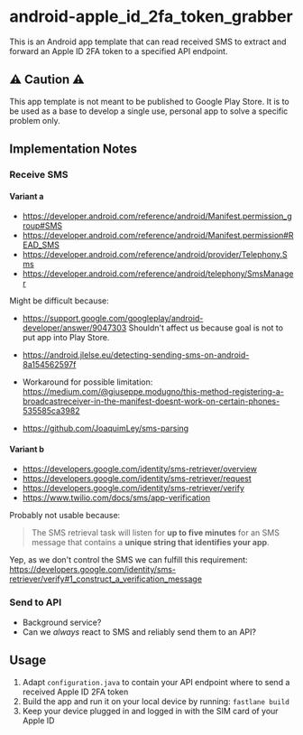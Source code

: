 # android-apple_id_2fa_token_grabber

This is an Android app template that can read received SMS to extract and forward an Apple ID 2FA token to a specified API endpoint.

## ⚠️ Caution ⚠️

This app template is not meant to be published to Google Play Store. It is to be used as a base to develop a single use, personal app to solve a specific problem only.

## Implementation Notes

### Receive SMS

#### Variant a

- https://developer.android.com/reference/android/Manifest.permission_group#SMS
- https://developer.android.com/reference/android/Manifest.permission#READ_SMS
- https://developer.android.com/reference/android/provider/Telephony.Sms
- https://developer.android.com/reference/android/telephony/SmsManager

Might be difficult because:
- https://support.google.com/googleplay/android-developer/answer/9047303
Shouldn't affect us because goal is not to put app into Play Store.

- https://android.jlelse.eu/detecting-sending-sms-on-android-8a154562597f
- Workaround for possible limitation: https://medium.com/@giuseppe.modugno/this-method-registering-a-broadcastreceiver-in-the-manifest-doesnt-work-on-certain-phones-535585ca3982
- https://github.com/JoaquimLey/sms-parsing

#### Variant b

- https://developers.google.com/identity/sms-retriever/overview
- https://developers.google.com/identity/sms-retriever/request
- https://developers.google.com/identity/sms-retriever/verify
- https://www.twilio.com/docs/sms/app-verification

Probably not usable because:
> The SMS retrieval task will listen for **up to five minutes** for an SMS message that contains a **unique string that identifies your app**.

Yep, as we don't control the SMS we can fulfill this requirement: https://developers.google.com/identity/sms-retriever/verify#1_construct_a_verification_message

### Send to API

- Background service?
- Can we _always_ react to SMS and reliably send them to an API?

## Usage

1. Adapt `configuration.java` to contain your API endpoint where to send a received Apple ID 2FA token
1. Build the app and run it on your local device by running: `fastlane build`
1. Keep your device plugged in and logged in with the SIM card of your Apple ID

